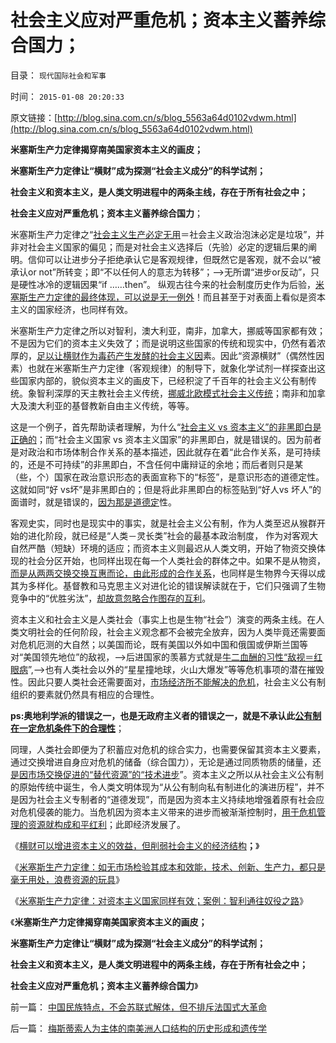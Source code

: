 # 社会主义应对严重危机；资本主义蓄养综合国力；

目录： `现代国际社会和军事` 

时间： `2015-01-08 20:20:33` 

原文链接：[http://blog.sina.com.cn/s/blog_5563a64d0102vdwm.html](http://blog.sina.com.cn/s/blog_5563a64d0102vdwm.html)

**米塞斯生产力定律揭穿南美国家资本主义的画皮；**

**米塞斯生产力定律让“横财”成为探测“社会主义成分”的科学试剂；**

**社会主义和资本主义，是人类文明进程中的两条主线，存在于所有社会之中；**

**社会主义应对严重危机；资本主义蓄养综合国力**；

米塞斯生产力定律之“[社会主义生产必定无用](../../../2015/1/3/米塞斯生产力定律：社会主义生产无用论.md)＝社会主义政治泡沫必定是垃圾”，并非对社会主义国家的偏见；而是对社会主义选择后（先验）必定的逻辑后果的阐明。信仰可以让进步分子拒绝承认它是客观规律，但既然它是客观，就不会以“被承认or
not”所转变；即“不以任何人的意志为转移”；——>无所谓“进步or反动”，只是硬性冰冷的逻辑因果“if ……then”。
纵观古往今来的社会制度历史作为后验，[米塞斯生产力定律的最终体现，可以说是无一例外](../../../2014/12/20/资本定律：石油是魔鬼的排泄物，让社会主义国家更贫困.md)！而且甚至于对表面上看似是资本主义的国家经济，也同样有效。

米塞斯生产力定律之所以对智利，澳大利亚，南非，加拿大，挪威等国家都有效；不是因为它们的资本主义失效了；而是说明这些国家的传统和现实中，仍然有着浓厚的，[足以让横财作为毒药产生发酵的社会主义因](../../../2014/12/28/石油横财是资本主义的甜品，对社会主义是毒药.md)素。因此“资源横财”（偶然性因素）也就在米塞斯生产力定律（客观规律）的制导下，就象化学试剂一样探查出这些国家内部的，貌似资本主义的画皮下，已经积淀了千百年的社会主义公有制传统。象智利深厚的天主教社会主义传统，[挪威北欧模式社会主义传统](../../../2013/5/3/社会主义的痼疾，无法界定“成本与效益”的逻辑关系.md)；南非和加拿大及澳大利亚的基督教新自由主义传统，等等。

这是一个例子，首先帮助读者理解，为什么“[社会主义 vs
资本主义”的非黑即白是正确的](../../../2011/1/22/非黑即白的科学和中庸的意识形态.md)；而“社会主义国家 vs
资本主义国家”的非黑即白，就是错误的。因为前者是对政治和市场体制合作关系的基本描述，因此就存在着“此合作关系，是可持续的，还是不可持续”的非黑即白，不含任何中庸辩证的余地；而后者则只是某（些，个）国家在政治意识形态的表面宣称下的“标签”，是意识形态的道德定性。这就如同“好
vs坏”是非黑即白的；但是将此非黑即白的标签贴到“好人vs
坏人”的面谱时，就是错误的，[因为那是道德定](../../../2010/10/16/为什么要依法治国？为什么意识形态需要权威？.md)性。

客观史实，同时也是现实中的事实，就是社会主义公有制，作为人类至迟从猴群开始的进化阶段，就已经是“人类－灵长类”社会的最基本政治制度，
作为对客观大自然严酷（短缺）环境的适应；而资本主义则最迟从人类文明，开始了物资交换体现的社会分区开始，也同样出现在每一个人类社会的群体之中。如果不是从物资，[而是从两两交换交换互惠而论，由此形成的合作关系](../../../2011/9/15/骨器时代不存在；人类食腐革命.md)，也同样是生物界今天得以成其为多样化。基督教和马克思主义对进化论的错误解读就在于，它们只强调了生物竞争中的“优胜劣汰”，[却故意忽略合作图存的互利](../../../2012/5/14/囚徒博弈中的生物本能,任何公德都是为了做坏事；.md)。

资本主义和社会主义是人类社会（事实上也是生物“社会”）演变的两条主线。在人类文明社会的任何阶段，社会主义观念都不会被完全放弃，因为人类毕竟还需要面对危机厄测的大自然；以美国而论，既有美国以外如中国和俄国或伊斯兰国等对“美国领先地位”的敌视，——>后进国家的羡慕方式就是[牛二血酬的习性“敌视＝红眼病](../../../2009/8/26/仇富的牛二没前途.md)”,——>也有人类社会以外的“星星撞地球，火山大爆发”等等危机事项的潜在摧毁性。因此只要人类社会还需要面对，[市场经济所不能解决的危机](../../../2011/1/8/当“居安思危”成为陋习.md)，社会主义公有制组织的要素就仍然具有相应的合理性。

**ps:奥地利学派的错误之一，也是无政府主义者的错误之一，就是不承认此[公有制在一定危机条件下的合理性](../../../2014/5/29/“国家为什么不管”的合理性和传统的概念模糊.md)**；

同理，人类社会即便为了积蓄应对危机的综合实力，也需要保留其资本主义要素，通过交换增进自身应对危机的储备（综合国力），无论是通过同质物质的储量，还[是因市场交换促进的“替代资源”的“技术进步](../../../2011/5/17/人类发展从公有制走向私有制.md)”。资本主义之所以从社会主义公有制的原始传统中诞生，令人类文明体现为“从公有制向私有制进化的演进历程”，并不是因为社会主义专制者的“道德发现”，而是因为资本主义持续地增强着原有社会应对危机侵袭的能力。当危机因为资本主义带来的进步而被渐渐控制时，[用于危机管理的资源就构成和平红利](../../../2009/11/28/危机管理有成本边界，不值得“不惜一切代价避免危机”.md)；此即经济发展了。

《[横财可以增进资本主义的效益，但削弱社会主义的经济结构](../../../2014/12/28/石油横财是资本主义的甜品，对社会主义是毒药.md)**；**》

《[米塞斯生产力定律：如无市场检验其成本和效能，技术、创新、生产力，都只是毫无用处，浪费资源的玩具](../../../2015/1/3/米塞斯生产力定律：社会主义生产无用论.md)》

《[米塞斯生产力定律：对资本主义国家同样有效；案例：智利通往奴役之路](../../../2015/1/6/智利的案例，米塞斯生产力定律对资本主义国家同样有效.md)》

《**米塞斯生产力定律揭穿南美国家资本主义的画皮；**

**米塞斯生产力定律让“横财”成为探测“社会主义成分”的科学试剂；**

**社会主义和资本主义，是人类文明进程中的两条主线，存在于所有社会之中；**

**社会主义应对严重危机；资本主义蓄养综合国力**》

前一篇： [中国民族特点，不会苏联式解体，但不排斥法国式大革命](../../../2015/1/18/中国民族特点，不会苏联式解体，但不排斥法国式大革命.md)

后一篇： [梅斯蒂索人为主体的南美洲人口结构的历史形成和遗传学](../../../2014/12/19/梅斯蒂索人为主体的南美洲人口结构的历史形成和遗传学.md)

